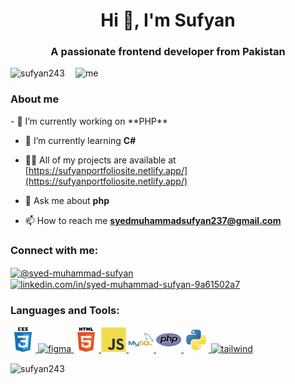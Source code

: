 <h1 align="center">Hi 👋, I'm Sufyan</h1>
<h3 align="center">A passionate frontend developer from Pakistan</h3>

<img align="right" alt="me" width="400" src="https://encrypted-tbn0.gstatic.com/images?q=tbn:ANd9GcRYQ_kVJE9aYx5jBOrr9GuVPv1lxLVeyI0eXqtn5FjXhbhLe1d5BW9E-4v5iz_yO0CD1dw&usqp=CAU">


<p align="left"> <img src="https://komarev.com/ghpvc/?username=sufyan243&label=Profile%20views&color=0e75b6&style=flat" alt="sufyan243" /> </p>

<h3 align="left">About me</h3>
- 🔭 I’m currently working on **PHP**

- 🌱 I’m currently learning **C#**

- 👨‍💻 All of my projects are available at [https://sufyanportfoliosite.netlify.app/](https://sufyanportfoliosite.netlify.app/)

- 💬 Ask me about **php**

- 📫 How to reach me **syedmuhammadsufyan237@gmail.com**
<h3 align="left">Connect with me:</h3>
<p align="left">
<a href="https://codepen.io/@syed-muhammad-sufyan" target="blank"><img align="center" src="https://raw.githubusercontent.com/rahuldkjain/github-profile-readme-generator/master/src/images/icons/Social/codepen.svg" alt="@syed-muhammad-sufyan" height="30" width="40" /></a>
<a href="https://linkedin.com/in/linkedin.com/in/syed-muhammad-sufyan-9a61502a7" target="blank"><img align="center" src="https://raw.githubusercontent.com/rahuldkjain/github-profile-readme-generator/master/src/images/icons/Social/linked-in-alt.svg" alt="linkedin.com/in/syed-muhammad-sufyan-9a61502a7" height="30" width="40" /></a>
</p>

<h3 align="left">Languages and Tools:</h3>
<p align="left"> <a href="https://www.w3schools.com/css/" target="_blank" rel="noreferrer"> <img src="https://raw.githubusercontent.com/devicons/devicon/master/icons/css3/css3-original-wordmark.svg" alt="css3" width="40" height="40"/> </a> <a href="https://www.figma.com/" target="_blank" rel="noreferrer"> <img src="https://www.vectorlogo.zone/logos/figma/figma-icon.svg" alt="figma" width="40" height="40"/> </a> <a href="https://www.w3.org/html/" target="_blank" rel="noreferrer"> <img src="https://raw.githubusercontent.com/devicons/devicon/master/icons/html5/html5-original-wordmark.svg" alt="html5" width="40" height="40"/> </a> <a href="https://developer.mozilla.org/en-US/docs/Web/JavaScript" target="_blank" rel="noreferrer"> <img src="https://raw.githubusercontent.com/devicons/devicon/master/icons/javascript/javascript-original.svg" alt="javascript" width="40" height="40"/> </a> <a href="https://www.mysql.com/" target="_blank" rel="noreferrer"> <img src="https://raw.githubusercontent.com/devicons/devicon/master/icons/mysql/mysql-original-wordmark.svg" alt="mysql" width="40" height="40"/> </a> <a href="https://www.php.net" target="_blank" rel="noreferrer"> <img src="https://raw.githubusercontent.com/devicons/devicon/master/icons/php/php-original.svg" alt="php" width="40" height="40"/> </a> <a href="https://www.python.org" target="_blank" rel="noreferrer"> <img src="https://raw.githubusercontent.com/devicons/devicon/master/icons/python/python-original.svg" alt="python" width="40" height="40"/> </a> <a href="https://tailwindcss.com/" target="_blank" rel="noreferrer"> <img src="https://www.vectorlogo.zone/logos/tailwindcss/tailwindcss-icon.svg" alt="tailwind" width="40" height="40"/> </a> </p>

<p><img align="center" src="https://github-readme-stats.vercel.app/api/top-langs?username=sufyan243&show_icons=true&locale=en&layout=compact" alt="sufyan243" /></p>
